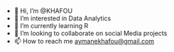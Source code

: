 - 👋 Hi, I’m @KHAFOU
- 👀 I’m interested in Data Analytics
- 🌱 I’m currently learning R
- 💞️ I’m looking to collaborate on social Media projects 
- 📫 How to reach me aymanekhafou@gmail.com

<!---
lllPenguin/lllPenguin is a ✨ special ✨ repository because its `README.md` (this file) appears on your GitHub profile.
You can click the Preview link to take a look at your changes.
--->
